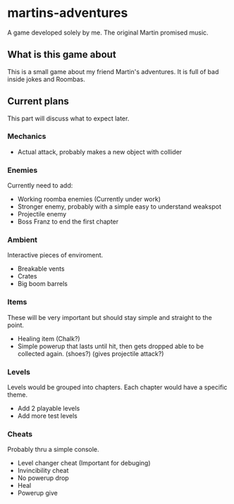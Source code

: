 # martins-adventures
A game developed solely by me. The original Martin promised music.

## What is this game about
This is a small game about my friend Martin's adventures. It is full of bad inside jokes and Roombas.

## Current plans
This part will discuss what to expect later.
### Mechanics
  - Actual attack, probably makes a new object with collider
### Enemies
Currently need to add:
  - Working roomba enemies (Currently under work)
  - Stronger enemy, probably with a simple easy to understand weakspot
  - Projectile enemy
  - Boss Franz to end the first chapter
### Ambient
Interactive pieces of enviroment.
  - Breakable vents
  - Crates
  - Big boom barrels
### Items
These will be very important but should stay simple and straight to the point.
  - Healing item (Chalk?)
  - Simple powerup that lasts until hit, then gets dropped able to be collected again. (shoes?) (gives projectile attack?)
### Levels
Levels would be grouped into chapters. Each chapter would have a specific theme.
  - Add 2 playable levels
  - Add more test levels
### Cheats
Probably thru a simple console.
  - Level changer cheat (Important for debuging)
  - Invincibility cheat
  - No powerup drop
  - Heal
  - Powerup give
